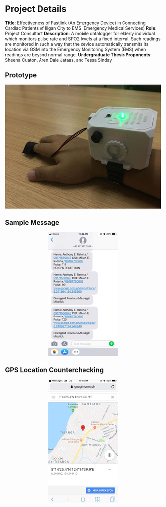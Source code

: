 # Project Details

**Title**: Effectiveness of Fastlink (An Emergency Device) in Connecting Cardiac Patients of Iligan City to EMS (Emergency Medical Services)
**Role**: Project Consultant
**Description**: A mobile datalogger for elderly individual which monitors pulse rate and SPO2 levels at a fixed interval. Such readings are monitored in such a way that the device automatically transmits its location via GSM into the Emergency Monitoring System (EMS) when readings are beyond normal range.
**Undergraduate Thesis Proponents**: Sheena Cuaton, Aren Dale Jataas, and  Tessa Sinday


## Prototype
<p align="center">
<img src="https://github.com/aeraterta/FastLink/blob/master/documentation/received-440803983345098.JPG" height="400">
</p>

## Sample Message
<p align="center">
<img src="https://github.com/aeraterta/FastLink/blob/master/documentation/received-335749623965923.JPG" height="400">
</p>

## GPS Location Counterchecking
<p align="center">
<img src="https://github.com/aeraterta/FastLink/blob/master/documentation/received-2133308610117268.JPG" height="400">
</p>

